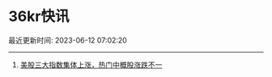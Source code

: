 # 36kr快讯

最近更新时间: 2023-06-12 07:02:20

--- 
1. [美股三大指数集体上涨，热门中概股涨跌不一](https://www.36kr.com/newsflashes/2297896455886852) 

